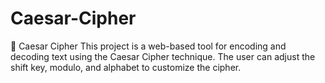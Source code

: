 # Caesar-Cipher
🔐 Caesar Cipher This project is a web-based tool for encoding and decoding text using the Caesar Cipher technique. The user can adjust the shift key, modulo, and alphabet to customize the cipher.
